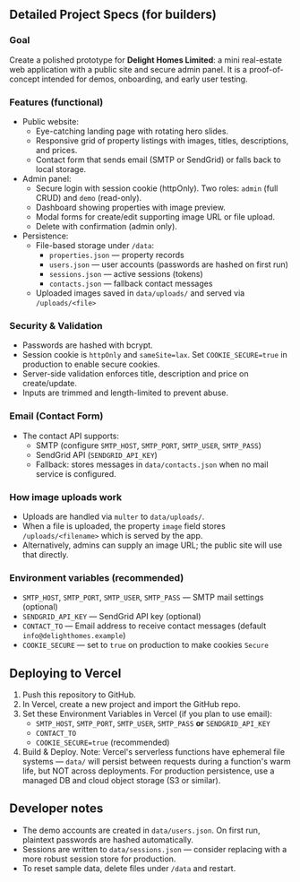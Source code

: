 

## Detailed Project Specs (for builders)

### Goal
Create a polished prototype for **Delight Homes Limited**: a mini real-estate web application with a public site and secure admin panel. It is a proof-of-concept intended for demos, onboarding, and early user testing.

### Features (functional)
- Public website:
  - Eye-catching landing page with rotating hero slides.
  - Responsive grid of property listings with images, titles, descriptions, and prices.
  - Contact form that sends email (SMTP or SendGrid) or falls back to local storage.
- Admin panel:
  - Secure login with session cookie (httpOnly). Two roles: `admin` (full CRUD) and `demo` (read-only).
  - Dashboard showing properties with image preview.
  - Modal forms for create/edit supporting image URL or file upload.
  - Delete with confirmation (admin only).
- Persistence:
  - File-based storage under `/data`:
    - `properties.json` — property records
    - `users.json` — user accounts (passwords are hashed on first run)
    - `sessions.json` — active sessions (tokens)
    - `contacts.json` — fallback contact messages
  - Uploaded images saved in `data/uploads/` and served via `/uploads/<file>`

### Security & Validation
- Passwords are hashed with bcrypt.
- Session cookie is `httpOnly` and `sameSite=lax`. Set `COOKIE_SECURE=true` in production to enable secure cookies.
- Server-side validation enforces title, description and price on create/update.
- Inputs are trimmed and length-limited to prevent abuse.

### Email (Contact Form)
- The contact API supports:
  - SMTP (configure `SMTP_HOST`, `SMTP_PORT`, `SMTP_USER`, `SMTP_PASS`)
  - SendGrid API (`SENDGRID_API_KEY`)
  - Fallback: stores messages in `data/contacts.json` when no mail service is configured.

### How image uploads work
- Uploads are handled via `multer` to `data/uploads/`.
- When a file is uploaded, the property `image` field stores `/uploads/<filename>` which is served by the app.
- Alternatively, admins can supply an image URL; the public site will use that directly.

### Environment variables (recommended)
- `SMTP_HOST`, `SMTP_PORT`, `SMTP_USER`, `SMTP_PASS` — SMTP mail settings (optional)
- `SENDGRID_API_KEY` — SendGrid API key (optional)
- `CONTACT_TO` — Email address to receive contact messages (default `info@delighthomes.example`)
- `COOKIE_SECURE` — set to `true` on production to make cookies `Secure`

## Deploying to Vercel
1. Push this repository to GitHub.
2. In Vercel, create a new project and import the GitHub repo.
3. Set these Environment Variables in Vercel (if you plan to use email):
   - `SMTP_HOST`, `SMTP_PORT`, `SMTP_USER`, `SMTP_PASS` **or** `SENDGRID_API_KEY`
   - `CONTACT_TO`
   - `COOKIE_SECURE=true` (recommended)
4. Build & Deploy. Note: Vercel's serverless functions have ephemeral file systems — `data/` will persist between requests during a function's warm life, but NOT across deployments. For production persistence, use a managed DB and cloud object storage (S3 or similar).

## Developer notes
- The demo accounts are created in `data/users.json`. On first run, plaintext passwords are hashed automatically.
- Sessions are written to `data/sessions.json` — consider replacing with a more robust session store for production.
- To reset sample data, delete files under `/data` and restart.

